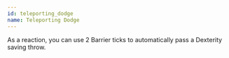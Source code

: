 ```yaml
---
id: teleporting_dodge
name: Teleporting Dodge
---
```

As a reaction, you can use 2 Barrier ticks to automatically pass a Dexterity saving throw.